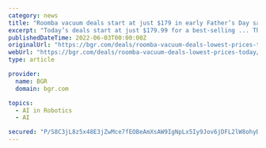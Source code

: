 ```yaml
---
category: news
title: "Roomba vacuum deals start at just $179 in early Father’s Day sale"
excerpt: "Today’s deals start at just $179.99 for a best-selling ... The newest Roomba with AI and other cutting-edge features also has great discounts right now. The hot new Roomba j7 and Roomba j7 ..."
publishedDateTime: 2022-06-03T00:00:00Z
originalUrl: "https://bgr.com/deals/roomba-vacuum-deals-lowest-prices-today/"
webUrl: "https://bgr.com/deals/roomba-vacuum-deals-lowest-prices-today/"
type: article

provider:
  name: BGR
  domain: bgr.com

topics:
  - AI in Robotics
  - AI

secured: "P/S8C3jL8z5x48E3jZwMce7fEOBeAmXsAW9IgNpLx5Iy9Jov6jDFL2lW8ohyDtR0q7DhGIb5haCLoj7/HZnaTK7YJhYBleeeZPkIyWFLMIPKveSr4U6Up4SJImhALBwJliJMPdkXMXhAGgPk/bAEspaFHw+zFr+mwo/p9haHuXoZ4z5PTESw4aBK+iIJek1tti5WmRt3TqCP/PxMXDMwMR8MNt6yxkbimsNKCNDiyNsG519ZH5+LgKMUaMCctashhxXsdXlxYAaFFJhjepXh1yC9cOEnxh+I/nfABdpUSrZYHvOx6cFYf4VUPJbWZXHYA9qKIvfqT5OQ1REMDuc4N4H5l/Gns8yhFfOrtZP6m54=;3bKAFW13kLRscDjTxvRFzQ=="
---
```


